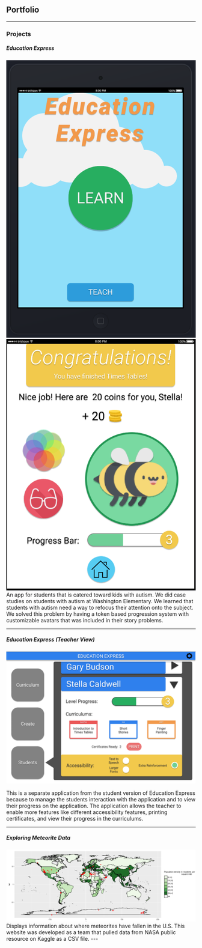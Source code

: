 ## Portfolio

---

### Projects

##### Education Express

<img src="images/INFO200ss1.PNG?raw=true"/>
<img src="images/INFO200ss2.PNG?raw=true"/>
An app for students that is catered toward kids with autism. We did case studies on students with autism at Washington Elementary. We learned that students with autism need a way to refocus their attention onto the subject. We solved this problem by having a token based progression system with customizable avatars that was included in their story problems.

---
##### Education Express (Teacher View)
<img src="images/INFO200teach.PNG?raw=true"/>

This is a separate application from the student version of Education Express because to manage the students interaction with the application and to view their progress on the application. The application allows the teacher to enable more features like different accessibility features, printing certificates, and view their progress in the curriculums.

---
##### Exploring Meteorite Data
<img src="images/INFO201Project.PNG?raw=true"/>
Displays information about where meteorites have fallen in the U.S. This website was developed as a team that pulled data from NASA public resource on Kaggle as a CSV file.
---

